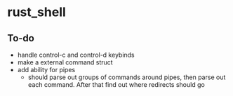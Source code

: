 # rust_shell

## To-do

- handle control-c and control-d keybinds
- make a external command struct
- add ability for pipes
    - should parse out groups of commands around pipes, then parse out each
      command. After that find out where redirects should go
